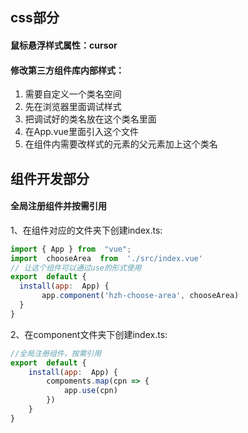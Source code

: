 ## css部分
#### 鼠标悬浮样式属性：cursor
#### 修改第三方组件库内部样式：

 1. 需要自定义一个类名空间
 2. 先在浏览器里面调试样式
 3. 把调试好的类名放在这个类名里面
 4. 在App.vue里面引入这个文件
 5. 在组件内需要改样式的元素的父元素加上这个类名
 ## 组件开发部分
 #### 全局注册组件并按需引用
 1、在组件对应的文件夹下创建index.ts:
 ````js
 import { App } from  "vue";
import  chooseArea  from  './src/index.vue'
// 让这个组件可以通过use的形式使用
export  default {
   install(app:  App) {
		app.component('hzh-choose-area', chooseArea)
   }
}
 ````
2、在component文件夹下创建index.ts:
````js
//全局注册组件，按需引用
export  default {
	install(app:  App) {
		compoments.map(cpn => {
			app.use(cpn)
		})
	}
}
````
<!--stackedit_data:
eyJoaXN0b3J5IjpbLTM4NzYwNjgxNF19
-->